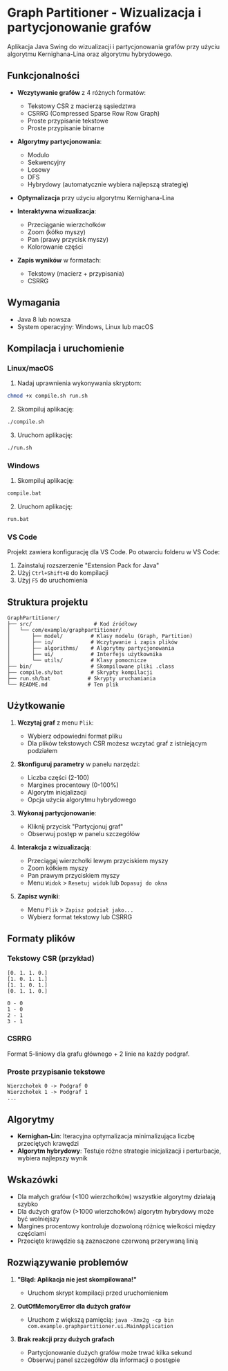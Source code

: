 # Graph Partitioner - Wizualizacja i partycjonowanie grafów

Aplikacja Java Swing do wizualizacji i partycjonowania grafów przy użyciu algorytmu Kernighana-Lina oraz algorytmu hybrydowego.

## Funkcjonalności

- **Wczytywanie grafów** z 4 różnych formatów:
  - Tekstowy CSR z macierzą sąsiedztwa
  - CSRRG (Compressed Sparse Row Row Graph)
  - Proste przypisanie tekstowe
  - Proste przypisanie binarne

- **Algorytmy partycjonowania**:
  - Modulo
  - Sekwencyjny
  - Losowy
  - DFS
  - Hybrydowy (automatycznie wybiera najlepszą strategię)

- **Optymalizacja** przy użyciu algorytmu Kernighana-Lina

- **Interaktywna wizualizacja**:
  - Przeciąganie wierzchołków
  - Zoom (kółko myszy)
  - Pan (prawy przycisk myszy)
  - Kolorowanie części

- **Zapis wyników** w formatach:
  - Tekstowy (macierz + przypisania)
  - CSRRG

## Wymagania

- Java 8 lub nowsza
- System operacyjny: Windows, Linux lub macOS

## Kompilacja i uruchomienie

### Linux/macOS

1. Nadaj uprawnienia wykonywania skryptom:
```bash
chmod +x compile.sh run.sh
```

2. Skompiluj aplikację:
```bash
./compile.sh
```

3. Uruchom aplikację:
```bash
./run.sh
```

### Windows

1. Skompiluj aplikację:
```cmd
compile.bat
```

2. Uruchom aplikację:
```cmd
run.bat
```

### VS Code

Projekt zawiera konfigurację dla VS Code. Po otwarciu folderu w VS Code:
1. Zainstaluj rozszerzenie "Extension Pack for Java"
2. Użyj `Ctrl+Shift+B` do kompilacji
3. Użyj `F5` do uruchomienia

## Struktura projektu

```
GraphPartitioner/
├── src/                    # Kod źródłowy
│   └── com/example/graphpartitioner/
│       ├── model/         # Klasy modelu (Graph, Partition)
│       ├── io/            # Wczytywanie i zapis plików
│       ├── algorithms/    # Algorytmy partycjonowania
│       ├── ui/            # Interfejs użytkownika
│       └── utils/         # Klasy pomocnicze
├── bin/                   # Skompilowane pliki .class
├── compile.sh/bat         # Skrypty kompilacji
├── run.sh/bat            # Skrypty uruchamiania
└── README.md             # Ten plik
```

## Użytkowanie

1. **Wczytaj graf** z menu `Plik`:
   - Wybierz odpowiedni format pliku
   - Dla plików tekstowych CSR możesz wczytać graf z istniejącym podziałem

2. **Skonfiguruj parametry** w panelu narzędzi:
   - Liczba części (2-100)
   - Margines procentowy (0-100%)
   - Algorytm inicjalizacji
   - Opcja użycia algorytmu hybrydowego

3. **Wykonaj partycjonowanie**:
   - Kliknij przycisk "Partycjonuj graf"
   - Obserwuj postęp w panelu szczegółów

4. **Interakcja z wizualizacją**:
   - Przeciągaj wierzchołki lewym przyciskiem myszy
   - Zoom kółkiem myszy
   - Pan prawym przyciskiem myszy
   - Menu `Widok` > `Resetuj widok` lub `Dopasuj do okna`

5. **Zapisz wyniki**:
   - Menu `Plik` > `Zapisz podział jako...`
   - Wybierz format tekstowy lub CSRRG

## Formaty plików

### Tekstowy CSR (przykład)
```
[0. 1. 1. 0.]
[1. 0. 1. 1.]
[1. 1. 0. 1.]
[0. 1. 1. 0.]

0 - 0
1 - 0
2 - 1
3 - 1
```

### CSRRG
Format 5-liniowy dla grafu głównego + 2 linie na każdy podgraf.

### Proste przypisanie tekstowe
```
Wierzchołek 0 -> Podgraf 0
Wierzchołek 1 -> Podgraf 1
...
```

## Algorytmy

- **Kernighan-Lin**: Iteracyjna optymalizacja minimalizująca liczbę przeciętych krawędzi
- **Algorytm hybrydowy**: Testuje różne strategie inicjalizacji i perturbacje, wybiera najlepszy wynik

## Wskazówki

- Dla małych grafów (<100 wierzchołków) wszystkie algorytmy działają szybko
- Dla dużych grafów (>1000 wierzchołków) algorytm hybrydowy może być wolniejszy
- Margines procentowy kontroluje dozwoloną różnicę wielkości między częściami
- Przecięte krawędzie są zaznaczone czerwoną przerywaną linią

## Rozwiązywanie problemów

1. **"Błąd: Aplikacja nie jest skompilowana!"**
   - Uruchom skrypt kompilacji przed uruchomieniem

2. **OutOfMemoryError dla dużych grafów**
   - Uruchom z większą pamięcią: `java -Xmx2g -cp bin com.example.graphpartitioner.ui.MainApplication`

3. **Brak reakcji przy dużych grafach**
   - Partycjonowanie dużych grafów może trwać kilka sekund
   - Obserwuj panel szczegółów dla informacji o postępie